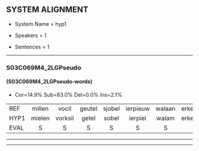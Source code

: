 
## SYSTEM ALIGNMENT

- System Name = hyp1

- Speakers = 1

- Sentences = 1

---

### S03C069M4_2LGPseudo

#### (S03C069M4_2LGPseudo-words)

- Cor=14.9%	Sub=83.0%	Del=0.0%	Ins=2.1%

|  |  |  |  |  |  |  |  |  |  |  |  |  |  |  |  |  |  |  |  |  |  |  |  |  |  |  |  |  |  |  |  |  |  |  |  |  |  |  |  |  |  |  |  |  |  |  |  |
|:--- |:---:|:---:|:---:|:---:|:---:|:---:|:---:|:---:|:---:|:---:|:---:|:---:|:---:|:---:|:---:|:---:|:---:|:---:|:---:|:---:|:---:|:---:|:---:|:---:|:---:|:---:|:---:|:---:|:---:|:---:|:---:|:---:|:---:|:---:|:---:|:---:|:---:|:---:|:---:|:---:|:---:|:---:|:---:|:---:|:---:|:---:|:---:|
| REF | millen | vocil | geutel | sjobel | ierpieuw | walaan | erke | haweel | saarweng | gevicht | eemde | bepoud | orstalk | veten | gefouw | vurpaand | * | *t | nizung | fiewon | kneurem | vawaai | strellen | zwieten | foetbans | oonste | muider | grijnken | * | schielstaug | * | *t | prilsood | vloender | * | milste | veurder | kloeien | ulen | orponk | schodig |  | ijpo | menuur | spreikje | hiffreeuw | wooien |
| HYP1 | mielen | vorksil | getel | sobel | ierpiel | walam | erke | haveel | sarwing | gevicht | inde | de | paut | orstauk | zeten | gefuw | vuurpand | nuzin | eh | nizoen | fiwon | kneuren | vaway | strillen | zweten | voetbals | onste | mader | grenken | scha | schielstalg | prislo | trielsnot | vlonder | milse | milster | verder | kloeien | ulen | orponk | schodig | apel | met | nu | straakje | hefreeuw | wooien |
| EVAL | S | S | S | S | S | S |  | S | S |  | S | S | S | S | S | S | S | S | S | S | S | S | S | S | S | S | S | S | S | S | S | S | S | S | S | S | S |  |  |  |  | I | S | S | S | S |  |
---

---
